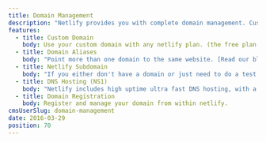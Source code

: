 ```yaml
---
title: Domain Management
description: "Netlify provides you with complete domain management. Custom domains, subdomains, aliases, DNS hosting and Domain registration all editable from the UI."
features:
  - title: Custom Domain
    body: Use your custom domain with any netlify plan. (the free plan includes our callout in the bottom right corner).
  - title: Domain Aliases
    body: "Point more than one domain to the same website. [Read our blogpost on domain aliases](https://www.netlify.com/blog/2015/10/30/domain-aliases-as-many-as-you-like) "
  - title: Netlify Subdomain
    body: "If you either don't have a domain or just need to do a test site use yourdomain.netlify.com — [Example](http://speedtest.netlify.com/)"
  - title: DNS Hosting (NS1)
    body: "Netlify includes high uptime ultra fast DNS hosting, with a simple but powerful DNS panel and full API access."
  - title: Domain Registration
    body: Register and manage your domain from within netlify.
cmsUserSlug: domain-management
date: 2016-03-29
position: 70
---
```

